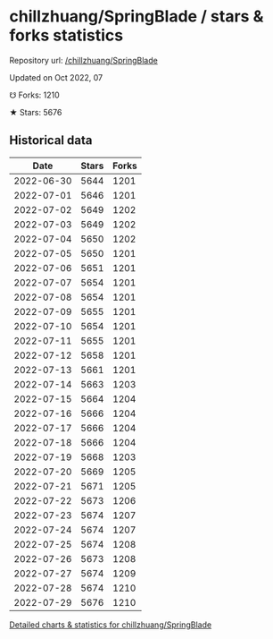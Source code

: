 # chillzhuang/SpringBlade / stars & forks statistics

Repository url: [/chillzhuang/SpringBlade](https://github.com/chillzhuang/SpringBlade)

Updated on Oct 2022, 07

☋ Forks: 1210

★ Stars: 5676

## Historical data
| Date | Stars | Forks |
|------|-------|-------|
| 2022-06-30 | 5644 | 1201 | 
| 2022-07-01 | 5646 | 1201 | 
| 2022-07-02 | 5649 | 1202 | 
| 2022-07-03 | 5649 | 1202 | 
| 2022-07-04 | 5650 | 1202 | 
| 2022-07-05 | 5650 | 1201 | 
| 2022-07-06 | 5651 | 1201 | 
| 2022-07-07 | 5654 | 1201 | 
| 2022-07-08 | 5654 | 1201 | 
| 2022-07-09 | 5655 | 1201 | 
| 2022-07-10 | 5654 | 1201 | 
| 2022-07-11 | 5655 | 1201 | 
| 2022-07-12 | 5658 | 1201 | 
| 2022-07-13 | 5661 | 1201 | 
| 2022-07-14 | 5663 | 1203 | 
| 2022-07-15 | 5664 | 1204 | 
| 2022-07-16 | 5666 | 1204 | 
| 2022-07-17 | 5666 | 1204 | 
| 2022-07-18 | 5666 | 1204 | 
| 2022-07-19 | 5668 | 1203 | 
| 2022-07-20 | 5669 | 1205 | 
| 2022-07-21 | 5671 | 1205 | 
| 2022-07-22 | 5673 | 1206 | 
| 2022-07-23 | 5674 | 1207 | 
| 2022-07-24 | 5674 | 1207 | 
| 2022-07-25 | 5674 | 1208 | 
| 2022-07-26 | 5673 | 1208 | 
| 2022-07-27 | 5674 | 1209 | 
| 2022-07-28 | 5674 | 1210 | 
| 2022-07-29 | 5676 | 1210 | 


[Detailed charts & statistics for chillzhuang/SpringBlade](https://reviewgithub.com/rep/chillzhuang/SpringBlade)
